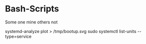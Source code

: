 # Bash-Scripts
Some one mine others not


systemd-analyze plot > /tmp/bootup.svg
sudo systemctl list-units --type=service
